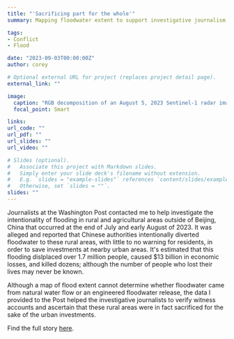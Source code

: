 ```yaml
---
title: "'Sacrificing part for the whole'"
summary: Mapping floodwater extent to support investigative journalism at the Weshington Post

tags:
- Conflict
- Flood

date: "2023-09-03T00:00:00Z"
author: corey

# Optional external URL for project (replaces project detail page).
external_link: ""

image:
  caption: "RGB decomposition of an August 5, 2023 Sentinel-1 radar image showing flooded farmland and villages in blue adjacent to urban areas under construction near Beijing, China. Contains modified Sentinel-1 data processed at the Alaska Satellite Facility."
  focal_point: Smart

links:
url_code: ""
url_pdf: ""
url_slides: ""
url_video: ""

# Slides (optional).
#   Associate this project with Markdown slides.
#   Simply enter your slide deck's filename without extension.
#   E.g. `slides = "example-slides"` references `content/slides/example-slides.md`.
#   Otherwise, set `slides = ""`.
slides: ""
---
```


Journalists at the Washington Post contacted me to help investigate the intentionality of flooding in rural and agricultural areas outside of Beijing, China that occurred at the end of July and early August of 2023. It was alleged and reported that Chinese authorities intentionally diverted floodwater to these rural areas, with little to no warning for residents, in order to save investments at nearby urban areas. It's estimated that this flooding dislplaced over 1.7 million people, caused $13 billion in economic losses, and killed dozens; although the number of people who lost their lives may never be known.

Although a map of flood extent cannot determine whether floodwater came from natural water flow or an engineered floodwater release, the data I provided to the Post helped the investigative journalists to verify witness accounts and ascertain that these rural areas were in fact sacrificed for the sake of the urban investments. 

Find the full story [here](https://www.washingtonpost.com/world/2023/08/31/china-floods-beijing-rain/).